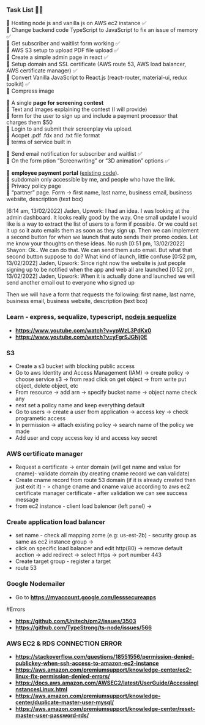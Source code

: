 ### Task List 📜📜

 📌 Hosting node js and vanilla js on AWS ec2 instance  ✅  <br/>
 📌 Change backend code TypeScript to JavaScript to fix an issue of memory  ✅  <br/>
 📌 Get subscriber and waitlist form working  ✅  <br/>
 📌 AWS S3 setup to upload PDF file upload  ✅  <br/>
 📌 Create a simple admin page in react  ✅  <br/>
 📌 Setup domain and SSL certificate (AWS route 53, AWS load balancer, AWS certificate manager)  ✅  <br/>
 📌 Convert Vanilla JavaScript to React.js (react-router, material-ui, redux toolkit)  ✅  <br/>
 📌 Compress image <br/>

 📌 A single **page for screening contest**  <br/>
 📌 Text and images explaining the contest (I will provide) <br/>
 📌 form for the user to sign up and include a payment processor that charges them $50 <br/>
 📌 Login to and submit their screenplay via upload. <br/>
 📌 Accpet .pdf .fdx and .txt file format <br/>
 📌 terms of service built in <br/>

 📌 Send email notification for subscriber and waitlist  ✅ <br/>
 📌 On the form ption “Screenwriting” or “3D animation” options  ✅ <br/>

 📌 **employee payment portal** ([existing code](https://drive.google.com/drive/folders/1M4wkswl0zj05VfRZ-i9R8qtgS_1GdgG4)).  <br/>
 📌 subdomain only accessible by me, and people who have the link. <br/>
 📌  Privacy policy page<br/>
 📌  “partner” page. Form -> first name, last name, business email, business website, description (text box)





[6:14 am, 13/02/2022] Jaden, Upwork: I had an idea. I was looking at the admin dashboard. It looks really good by the way. One small update I would like is a way to extract the list of users to a form if possible. Or we could set it up so it auto emails them as soon as they sign up. Then we can implement a second button for when we launch that auto sends their promo codes. 
Let me know your thoughts on these ideas. No rush
[0:51 pm, 13/02/2022] Shayon: Ok.. We can do that.
We can send them auto email. But what that second button suppose to do? What kind of launch, little confuse
[0:52 pm, 13/02/2022] Jaden, Upwork: Since right now the website is just people signing up to be notified when the app and web all are launched
[0:52 pm, 13/02/2022] Jaden, Upwork: When it is actually done and launched we will send another email out to everyone who signed up




Then we will have a form that requests the following: first name, last name, business email, business website, description (text box)<br/>

### Learn - express, sequalize, typescript, [nodejs sequelize](https://www.youtube.com/watch?v=0Yu-4_Vj4sU)
 - __https://www.youtube.com/watch?v=ypWzL3PdKx0__
 - __https://www.youtube.com/watch?v=yFgrSJGNj0E__


### S3 
 - Create a s3 bucket with blocking public access
 - Go to aws Identity and Access Management (IAM) -> create policy -> choose service s3 -> from read click on get object -> from write put object, delete object, etc
 - From resource -> add arn -> specify bucket name -> object name check any
 - next set a policy name and keep everything default
 - Go to users -> create a user from application -> access key -> check programetic access
 - In permission -> attach existing policy -> search name of the policy we made
 - Add user and copy access key id and access key secret

### AWS certificate manager 
- Request a certificate -> enter domain (will get name and value for cname)- validate domain (by creating cname record we can validate)
- Create cname record from route 53 domain (if it is already created then just exit it) - > change cname and cname value according to aws ec2 certificate manager certificate - after validation we can see success message
- from ec2 instance - client load balencer (left panel) -> 

### Create application load balancer
 - set  name - check all mapping zome (e.g: us-est-2b) - security group as same as ec2 instance group -> 
 - click on specific load balancer and edit http(80) -> remove default acction -> add redirect -> select https -> port number 443
 - Create target group - register a target
 - route 53
 


### Google Nodemailer
 - Go to __https://myaccount.google.com/lesssecureapps__


#Errors 
 - __https://github.com/Unitech/pm2/issues/3503__
 - __https://github.com/TypeStrong/ts-node/issues/566__


### AWS EC2 & RDS CONNECTION ERROR
 - __https://stackoverflow.com/questions/18551556/permission-denied-publickey-when-ssh-access-to-amazon-ec2-instance__
 - __https://aws.amazon.com/premiumsupport/knowledge-center/ec2-linux-fix-permission-denied-errors/__
 - __https://docs.aws.amazon.com/AWSEC2/latest/UserGuide/AccessingInstancesLinux.html__
 - __https://aws.amazon.com/premiumsupport/knowledge-center/duplicate-master-user-mysql/__
 - __https://aws.amazon.com/premiumsupport/knowledge-center/reset-master-user-password-rds/__